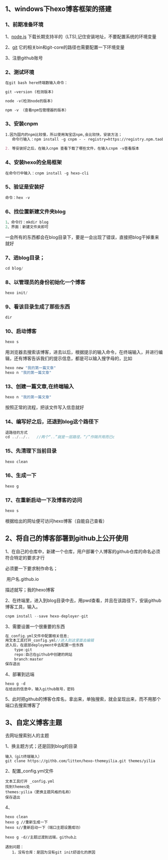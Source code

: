 ## 1、windows下hexo博客框架的搭建

### 1、前期准备环境

1、[node.js](https://nodejs.org ) 下载长期支持半的（LTS),记住安装地址，不要配置系统的环境变量

2、[git](https://git-scm.com/) 它的相关bin和git-core的路径也需要配置一下环境变量

3、注册github账号



### 2、测试环境

```markdown
在git bash here终端数输入命令：

git –version (检测版本)

node -v(检测node的版本)

npm -v （查看npm包管理器的版本）
```

### 3、安装cnpm

```markdown
1.因为国内的npm比较慢，所以使用淘宝店npm,会比较快，安装方法；
   命令行输入：npm install -g cnpm - - registry=https://registry.npm.taobao.org
 
2. 等安装好之后，在输入cnpm 查看下载了哪些文件，在输入cnpm -v查看版本
```

### 4、安装hexo的全局框架

```markdown
在命令行中输入：cnpm install -g hexo-cli
```

### 5、验证是安装好

```markdown
命令：hex -v
```

### 6、找位置新建文件夹blog

```c
1、命令行：mkdir blog
2、界面：新建文件夹即可
```

一会所有的东西都会在blog目录下，要是一会出现了错误，直接把blog干掉重来就好

### 7、进blog目录；

```c
cd blog/
```

### 8、以管理员的身份初始化一个博客

```c
hexo init/
```

### 9、看该目录生成了那些东西

```c
dir
```

### 10、启动博客

```c
hexo s
```

用浏览器去搜索该博客，进去以后，根据提示的输入命令，在终端输入，并进行编辑，还有博客告诉我们的提示信息，都是可以输入搜字母的，比如

```c
hexo new "我的第一篇文章"
hexo n "我的第一篇文章"
```

### 13、创建一篇文章,在终端输入

```c
hexo n "我的第一篇文章"
```

按照正常的流程，把该文件写入信息就好

### 14、编写好之后，还退到blog这个路径下

```c
退路径的方式
cd ../../..   //两个“..”就是一层路径，“/”作隔开用而已c
```

### 15、先清理下当前目录

```c
hexo clean
```

### 16、生成一下

```c
hexo g
```

### 17、在重新启动一下及博客的访问

```c
hexo s
```

根据给出的网址便可访问hexo博客（自能自己查看）



## 2、将自己的博客部署到github上公开使用

1、在自己的仓库中，新建一个仓库，用户部署个人博客的github仓库的命名必须符合特定的要求才行

必须要一下要求制作命名；

​    用户名.github.io

描述就写；我的hexo博客

2、在终端里，进入到blog目录中去，用pwd查看，并且在该路径下，安装github博客工具，输入。

```c
cnpm install --save hexo-deployer-git
```

3、需要设置一个很重要的东西

```c
在_config.yml文件中配置相关信息;
用文本工具打开_config.yml//进入到这里面去编辑
进入后，在底部deployment中去配置一些东西
    type:git
    repo:自己在github中创建的网站
    branch:master
保存退出
```

4、部署到远端

```
hexo g -d
在给出的信息中，输入github账号，密码
```

5、此时把github的博客仓库名，拿出来，单独搜索，就会呈现出来，而不用那个端口去搜索博客了

## 3、自定义博客主题

[网址一]:github.com/litten/hexo-theme-yillia
[网址二]:hexo.io



去网址搜索别人的主题

1、换主题方式；还是回到blog的目录

```
输入（git终端输入）
git clone https://githb.com/litten/hexo-themeyilia.git themes/yilia
```



2、配置_config.yml文件

```
文本工具打开 _config.yml
找到themes处
themes:yilia（更换主题风格的名称）
保存退出
```

4、

```
hexo clean
hexo g //重新生成一下
hexo s//重新启动一下（端口主题设置成功）

hexo g -d//主题过渡到远端，github上
```

```
遇到问题：
   1，没有仓库：是因为没有git init舒适化的原因
```



